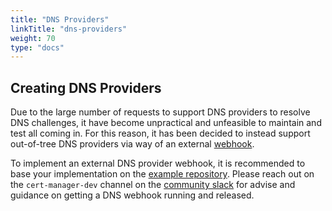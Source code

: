 ```yaml
---
title: "DNS Providers"
linkTitle: "dns-providers"
weight: 70
type: "docs"
---
```


## Creating DNS Providers

Due to the large number of requests to support DNS providers to resolve DNS
challenges, it have become unpractical and unfeasible to maintain and test all
coming in. For this reason, it has been decided to instead support out-of-tree
DNS providers via way of an external [webhook](../concepts/webhook.md).

To implement an external DNS provider webhook, it is recommended to base your
implementation on the [example
repository](https://github.com/jetstack/cert-manager-webhook-example). Please
reach out on the `cert-manager-dev` channel on the [community
slack](slack.k8s.io) for advise and guidance on getting a DNS webhook running
and released.
